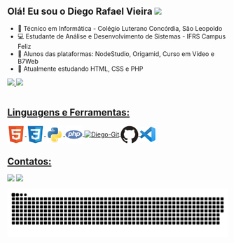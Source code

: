 ## Olá! Eu sou o Diego Rafael Vieira <img src="https://raw.githubusercontent.com/MartinHeinz/MartinHeinz/master/wave.gif" width="30" height="auto"/>

- 🎯 Técnico em Informática - Colégio Luterano Concórdia, São Leopoldo 
- 💻 Estudante de Análise e Desenvolvimento de Sistemas - IFRS Campus Feliz
- 📖 Alunos das plataformas: NodeStudio, Origamid, Curso em Vídeo e B7Web
- 🧠 Atualmente estudando HTML, CSS e PHP


<div>
 <a href="https://github.com/diegorafaelvieira">
 <img height="180em" src="https://github-readme-stats.vercel.app/api?username=diegorafaelvieira&show_icons=true&theme=dracula&include_all_commits=true&count_private=true"/>
 <img height="180em" src="https://github-readme-stats.vercel.app/api/top-langs/?username=diegorafaelvieira&layout=compact&langs_count=7&theme=dracula"/>
</div>
  
<div style="display: inline_block"><br>
  <h2>Linguagens e Ferramentas:</h2>
  <img align="center" alt="Diego-HTML" height="40" width="40" src="https://raw.githubusercontent.com/devicons/devicon/master/icons/html5/html5-original.svg">
  <img align="center" alt="Diego-CSS" height="40" width="40" src="https://raw.githubusercontent.com/devicons/devicon/master/icons/css3/css3-original.svg">
  <img align="center" alt="Diego-Python" height="40" width="40" src="https://raw.githubusercontent.com/devicons/devicon/master/icons/python/python-original.svg">
  <img align="center" alt="Diego-Php" height="40" width="40" src="https://raw.githubusercontent.com/devicons/devicon/master/icons/php/php-plain.svg"> 
  <img align="center" alt="Diego-Git" height="40" width="40" src="https://upload.wikimedia.org/wikipedia/commons/thumb/3/3f/Git_icon.svg/1024px-Git_icon.svg.png">
  <img align="center" alt="Diego-Github" height="40" width="40" src="https://raw.githubusercontent.com/github/explore/80688e429a7d4ef2fca1e82350fe8e3517d3494d/topics/github-api/github-api.png">
  <img align="center" alt="Diego-VsCode" height="35" width="35" src="https://github.com/LeonardoYz/LeonardoYz/blob/main/assets/VsCode.svg.png">
</div> 
  
 ##
  
<div>
    <h2>Contatos:</h2>
    <a href = "mailto:diegorafaelvieira@bol.com.br"><img src="https://img.shields.io/badge/Gmail-D14836?style=for-the-badge&logo=gmail&logoColor=white" target="_blank"></a>
    <a href="https://www.linkedin.com/in/diegorafaelvieira/" target="_blank"><img src="https://img.shields.io/badge/-LinkedIn-%230077B5?style=for-the-badge&logo=linkedin&logoColor=white" target="_blank"></a>  
  
  ![Snake animation](https://github.com/diegorafaelvieira/diegorafaelvieira/blob/output/github-contribution-grid-snake.svg)
  
</div>
   
